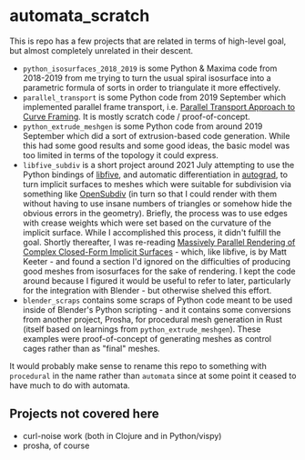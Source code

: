 # automata_scratch

This is repo has a few projects that are related in terms of
high-level goal, but almost completely unrelated in their descent.

- `python_isosurfaces_2018_2019` is some Python & Maxima code from
  2018-2019 from me trying to turn the usual spiral isosurface into a
  parametric formula of sorts in order to triangulate it more
  effectively.
- `parallel_transport` is some Python code from 2019 September which
  implemented parallel frame transport, i.e.
  [Parallel Transport Approach to Curve Framing](https://citeseerx.ist.psu.edu/viewdoc/summary?doi=10.1.1.42.8103).  It is mostly scratch
  code / proof-of-concept.
- `python_extrude_meshgen` is some Python code from around 2019
  September which did a sort of extrusion-based code generation.
  While this had some good results and some good ideas, the basic
  model was too limited in terms of the topology it could express.
- `libfive_subdiv` is a short project around 2021 July attempting to
  use the Python bindings of [libfive](https://www.libfive.com/), and
  automatic differentiation in
  [autograd](https://github.com/HIPS/autograd), to turn implicit
  surfaces to meshes which were suitable for subdivision via something
  like
  [OpenSubdiv](https://graphics.pixar.com/opensubdiv/overview.html)
  (in turn so that I could render with them without having to use
  insane numbers of triangles or somehow hide the obvious errors in
  the geometry).  Briefly, the process was to use edges with crease
  weights which were set based on the curvature of the implicit
  surface.  While I accomplished this process, it didn't fulfill the
  goal.  Shortly thereafter, I was re-reading
  [Massively Parallel Rendering of Complex Closed-Form Implicit Surfaces](https://www.mattkeeter.com/research/mpr/) - which, like libfive, is by Matt Keeter -
  and found a section I'd ignored on the difficulties of producing
  good meshes from isosurfaces for the sake of rendering.  I kept
  the code around because I figured it would be useful to refer to
  later, particularly for the integration with Blender - but
  otherwise shelved this effort.
- `blender_scraps` contains some scraps of Python code meant to be
  used inside of Blender's Python scripting - and it contains some
  conversions from another project, Prosha, for procedural mesh
  generation in Rust (itself based on learnings from
  `python_extrude_meshgen`).  These examples were proof-of-concept of
  generating meshes as control cages rather than as "final" meshes.

It would probably make sense to rename this repo to something with
`procedural` in the name rather than `automata` since at some point it
ceased to have much to do with automata.

## Projects not covered here

- curl-noise work (both in Clojure and in Python/vispy)
- prosha, of course
